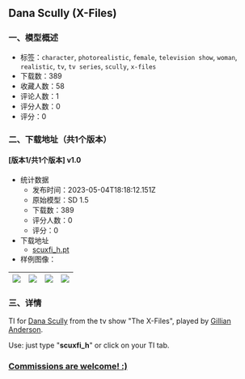 ## Dana Scully (X-Files)
### 一、模型概述

- 标签：`character`, `photorealistic`, `female`, `television show`, `woman`, `realistic`, `tv`, `tv series`, `scully`, `x-files`
- 下载数：389
- 收藏人数：58
- 评论人数：1
- 评分人数：0
- 评分：0

### 二、下载地址（共1个版本）

#### [版本1/共1个版本] v1.0

- 统计数据
  - 发布时间：2023-05-04T18:18:12.151Z
  - 原始模型：SD 1.5
  - 下载数：389
  - 评分人数：0
  - 评分：0
- 下载地址
  - [scuxfi_h.pt](https://civitai.com/api/download/models/58618)
- 样例图像：

| <img src="https://image.civitai.com/xG1nkqKTMzGDvpLrqFT7WA/aac56749-abfb-4d94-fa14-28267f63ca00/width=450/638682.jpeg" /> | <img src="https://image.civitai.com/xG1nkqKTMzGDvpLrqFT7WA/6de8e907-e54c-4606-9881-d4c10b71a000/width=450/638687.jpeg" /> | <img src="https://image.civitai.com/xG1nkqKTMzGDvpLrqFT7WA/81d99298-530e-40d4-0d27-ef6cc3f55e00/width=450/638684.jpeg" /> | <img src="https://image.civitai.com/xG1nkqKTMzGDvpLrqFT7WA/430ef775-15a0-4664-a4c0-c81005e95600/width=450/638683.jpeg" /> |
| ---- | ---- | ---- | ---- |


### 三、详情
<p>TI for <a target="_blank" rel="ugc" href="https://g.co/kgs/5SxFd7">Dana Scully</a> from the tv show "The X-Files", played by <a target="_blank" rel="ugc" href="https://g.co/kgs/Hrv7sD">Gillian Anderson</a>.</p><p>Use: just type "<strong>scuxfi_h</strong>" or click on your TI tab.</p><h3><a rel="ugc" href="https://www.buymeacoffee.com/hazmat.ai7">Commissions are welcome! :) </a></h3><p></p>